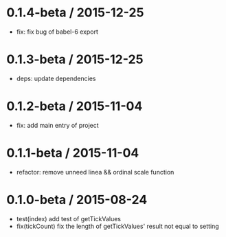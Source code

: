 0.1.4-beta / 2015-12-25
==================
  * fix: fix bug of babel-6 export

0.1.3-beta / 2015-12-25
==================
  * deps: update dependencies

0.1.2-beta / 2015-11-04
==================
  * fix: add main entry of project

0.1.1-beta / 2015-11-04
==================
  * refactor: remove unneed linea && ordinal scale function

0.1.0-beta / 2015-08-24
==================
  * test(index) add test of getTickValues
  * fix(tickCount) fix the length of getTickValues' result not equal to setting
